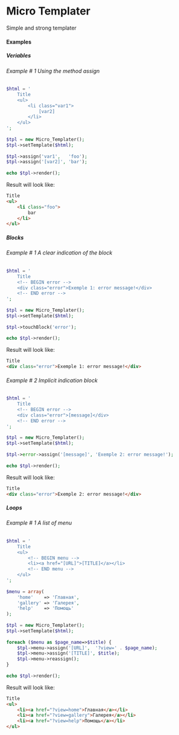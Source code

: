 Micro Templater
===============

Simple and strong templater

#### Examples

##### Veriables
###### Example # 1 Using the method assign

```php
$html = '
    Title
    <ul>
        <li class="var1">
            [var2]
        </li>
    </ul>
';
 
$tpl = new Micro_Templater();
$tpl->setTemplate($html);
 
$tpl->assign('var1',   'foo');
$tpl->assign('[var2]', 'bar');
 
echo $tpl->render();
```
Result will look like:

```html
Title
<ul>
    <li class="foo">
        bar
    </li>
</ul>
```

##### Blocks

###### Example # 1 A clear indication of the block
```php
$html = '
    Title
    <!-- BEGIN error -->
    <div class="error">Exemple 1: error message!</div>
    <!-- END error -->
';
 
$tpl = new Micro_Templater();
$tpl->setTemplate($html);
 
$tpl->touchBlock('error');
 
echo $tpl->render();
```
Result will look like:

```html
Title
<div class="error">Exemple 1: error message!</div>
```

###### Example # 2 Implicit indication block
```php
$html = '
    Title
    <!-- BEGIN error -->
    <div class="error">[message]</div>
    <!-- END error -->
';
 
$tpl = new Micro_Templater();
$tpl->setTemplate($html);
 
$tpl->error->assign('[message]', 'Exemple 2: error message!');
 
echo $tpl->render();
```
Result will look like:

```html
Title
<div class="error">Exemple 2: error message!</div>
```

##### Loops

###### Example # 1 A list of menu
```php
$html = '
    Title
    <ul>
        <!-- BEGIN menu -->
        <li><a href="[URL]">[TITLE]</a></li>
        <!-- END menu -->
    </ul>
';
 
$menu = array(
    'home'    => 'Главная',
    'gallery' => 'Галерея',
    'help'    => 'Помощь'
);
 
$tpl = new Micro_Templater();
$tpl->setTemplate($html);
 
foreach ($menu as $page_name=>$title) {
    $tpl->menu->assign('[URL]',  '?view=' . $page_name);
    $tpl->menu->assign('[TITLE]', $title);
    $tpl->menu->reassign();
}
 
echo $tpl->render();
```
Result will look like:

```html
Title
<ul>
    <li><a href="?view=home">Главная</a></li>
    <li><a href="?view=gallery">Галерея</a></li>
    <li><a href="?view=help">Помощь</a></li>
</ul>
```
